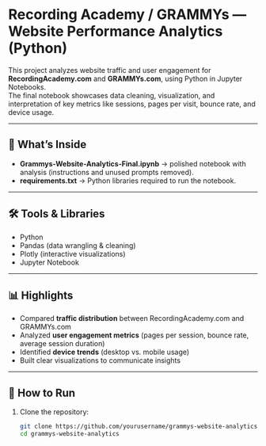 # Recording Academy / GRAMMYs — Website Performance Analytics (Python)

This project analyzes website traffic and user engagement for **RecordingAcademy.com** and **GRAMMYs.com**, using Python in Jupyter Notebooks.  
The final notebook showcases data cleaning, visualization, and interpretation of key metrics like sessions, pages per visit, bounce rate, and device usage.

---

## 📂 What’s Inside
- **Grammys-Website-Analytics-Final.ipynb** → polished notebook with analysis (instructions and unused prompts removed).    
- **requirements.txt** → Python libraries required to run the notebook.  

---

## 🛠️ Tools & Libraries
- Python  
- Pandas (data wrangling & cleaning)  
- Plotly (interactive visualizations)  
- Jupyter Notebook  

---

## 📊 Highlights
- Compared **traffic distribution** between RecordingAcademy.com and GRAMMYs.com  
- Analyzed **user engagement metrics** (pages per session, bounce rate, average session duration)  
- Identified **device trends** (desktop vs. mobile usage)  
- Built clear visualizations to communicate insights  

---

## 🚀 How to Run
1. Clone the repository:
   ```bash
   git clone https://github.com/yourusername/grammys-website-analytics.git
   cd grammys-website-analytics


